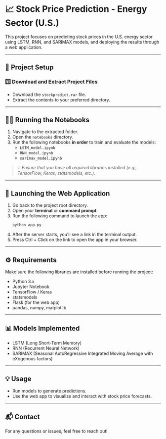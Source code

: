 
# 📈 Stock Price Prediction - Energy Sector (U.S.)

This project focuses on predicting stock prices in the U.S. energy sector using LSTM, RNN, and SARIMAX models, and deploying the results through a web application.

---

## 📁 Project Setup

### 1️⃣ Download and Extract Project Files  
- Download the `stockpredict.rar` file.  
- Extract the contents to your preferred directory.

---

## 🧑‍💻 Running the Notebooks

1. Navigate to the extracted folder.  
2. Open the `notebooks` directory.  
3. Run the following notebooks **in order** to train and evaluate the models:  
   - `LSTM_model.ipynb`  
   - `RNN_model.ipynb`  
   - `sarimax_model.ipynb`  

> 💡 *Ensure that you have all required libraries installed (e.g., TensorFlow, Keras, statsmodels, etc.).*

---

## 🚀 Launching the Web Application

1. Go back to the project root directory.  
2. Open your **terminal** or **command prompt**.  
3. Run the following command to launch the app:  
   ```bash
   python app.py
4. After the server starts, you'll see a link in the terminal output.
5. Press Ctrl + Click on the link to open the app in your browser.

---

## ⚙️ Requirements
Make sure the following libraries are installed before running the project:
- Python 3.x
- Jupyter Notebook
- TensorFlow / Keras
- statsmodels
- Flask (for the web app)
- pandas, numpy, matplotlib

---

## 📊 Models Implemented
- LSTM (Long Short-Term Memory)
- RNN (Recurrent Neural Network)
- SARIMAX (Seasonal AutoRegressive Integrated Moving Average with eXogenous factors)

---

## 💡 Usage
- Run models to generate predictions.
- Use the web app to visualize and interact with stock price forecasts.

---

## 📬 Contact
For any questions or issues, feel free to reach out!

